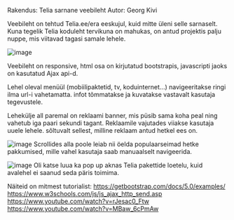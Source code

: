 Rakendus: Telia sarnane veebileht
Autor: Georg Kivi

Veebileht on tehtud Telia.ee/era eeskujul, kuid mitte üleni selle sarnaselt. Kuna tegelik Telia koduleht tervikuna on mahukas, on  antud projektis palju nuppe, mis viitavad tagasi samale lehele.

![image](https://user-images.githubusercontent.com/78801020/121726844-c40d4600-caf3-11eb-8e78-6cd4cbe10422.png)

Veebileht on responsive, html osa on kirjutatud bootstrapis, javascripti jaoks on kasutatud Ajax api-d.

Lehel oleval menüül (mobiilipaktetid, tv, koduinternet...) navigeeritakse ringi ilma url-i vahetamatta. infot tõmmatakse ja kuvatakse vastavalt kasutaja tegevustele.

Lehekülje all paremal on reklaami banner, mis püsib sama koha peal ning vahetub iga paari sekundi tagant. Reklaamile vajutades viiakse kasutaja uuele lehele. sõltuvalt sellest, milline reklaam antud hetkel ees on.

![image](https://user-images.githubusercontent.com/78801020/121727902-34689700-caf5-11eb-99de-4d13a48b0298.png)
Scrollides alla poole leiab nii öelda populaarseimad hetke pakkumised, mille vahel kasutaja saab manuaalselt navigeerida.

![image](https://user-images.githubusercontent.com/78801020/121728198-9cb77880-caf5-11eb-80bc-3fdd8ce6e8ee.png)
Oli katse luua ka pop up aknas Telia pakettide loetelu, kuid avalehel ei saanud seda päris toimima.

Näiteid on mitmest tutorialist:
https://getbootstrap.com/docs/5.0/examples/
https://www.w3schools.com/js/js_ajax_http_send.asp
https://www.youtube.com/watch?v=rJesac0_Ftw
https://www.youtube.com/watch?v=MBaw_6cPmAw
